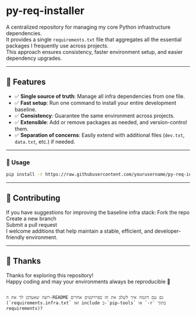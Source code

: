 # py-req-installer
A centralized repository for managing my core Python infrastructure dependencies. <br>
It provides a single `requirements.txt` file that aggregates all the essential packages I frequently use across projects. <br>
This approach ensures consistency, faster environment setup, and easier dependency upgrades.

---

## 🚀 Features
- ✅ **Single source of truth**: Manage all infra dependencies from one file.  
- ✅ **Fast setup**: Run one command to install your entire development baseline.  
- ✅ **Consistency**: Guarantee the same environment across projects.  
- ✅ **Extensible**: Add or remove packages as needed, and version-control them.  
- ✅ **Separation of concerns**: Easily extend with additional files (`dev.txt`, `data.txt`, etc.) if needed.

---

### 🔧 Usage
```bash
pip install -r https://raw.githubusercontent.com/yourusername/py-req-installer/main/requirements.txt
````

---

## 🤝 Contributing

If you have suggestions for improving the baseline infra stack:
Fork the repo <br>
Create a new branch <br>
Submit a pull request <br>
I welcome additions that help maintain a stable, efficient, and developer-friendly environment. <br>

---

## 🙏 Thanks

Thanks for exploring this repository! <br>
Happy coding and may your environments always be reproducible 🚀 <br>

```

רוצה שאעדכן לך את ה-README גם עם דוגמה איך לשלב את זה בפרויקטים אחרים (`requirements.infra.txt` ואז include ב-`pip-tools` או `-r` בתוך requirements)?
```
